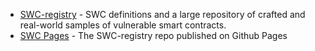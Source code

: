 - [SWC-registry](https://github.com/SmartContractSecurity/SWC-registry/) - SWC definitions and a
  large repository of crafted and real-world samples of vulnerable smart contracts.
- [SWC Pages](https://smartcontractsecurity.github.io/SWC-registry/) - The SWC-registry repo
  published on Github Pages